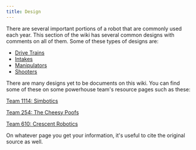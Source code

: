 ```yaml
---
title: Design
---
```

There are several important portions of a robot that are commonly used each year. This section of the wiki has several common designs with comments on all of them. Some of these types of designs are:

* [Drive Trains](drive-train)
* [Intakes](intake)
* [Manipulators](manipulator)
* [Shooters](shooter)

There are many designs yet to be documents on this wiki. You can find some of these on some powerhouse team's resource pages such as these:

[Team 1114: Simbotics](http://www.simbotics.org/resources)

[Team 254: The Cheesy Poofs](https://www.team254.com/resources/)

[Team 610: Crescent Robotics](http://team610.com/frc-resources/)

On whatever page you get your information, it's useful to cite the original source as well. 
